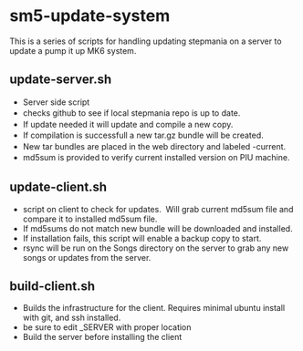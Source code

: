 # sm5-update-system

This is a series of scripts for handling updating stepmania on a server to update a pump it up MK6 system. 

## update-server.sh&nbsp;
<div>

*   <span style="line-height: 19.5px;">Server side script</span>
*   <span style="line-height: 19.5px;">checks github to see if local stepmania repo is up to date.&nbsp;</span>
*   <span style="line-height: 19.5px;">If update needed it will update and compile a new copy.&nbsp;</span>
*   <span style="line-height: 19.5px;">If compilation is successfull a new tar.gz bundle will be created.</span>
*   <span style="line-height: 19.5px;">New tar bundles are placed in the web directory and labeled -current.</span>
*   <span style="line-height: 19.5px;">md5sum is provided to verify current installed version on PIU machine.</span><div>
</div></div>

## update-client.sh
<div>

* script on client to check for updates. &nbsp;Will grab current md5sum file and compare it to installed md5sum file.
* If md5sums do not match new bundle will be downloaded and installed.
* If installation fails, this script will enable a backup copy to start.
* rsync will be run on the Songs directory on the server to grab any new songs or updates from the server.
</div>

## build-client.sh
<div>

* Builds the infrastructure for the client.  Requires minimal ubuntu install with git, and ssh installed. 
* be sure to edit _SERVER with proper location
* Build the server before installing the client
 
</div>
